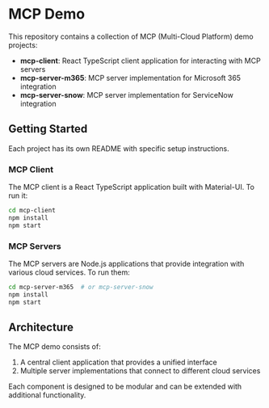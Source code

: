 # MCP Demo

This repository contains a collection of MCP (Multi-Cloud Platform) demo projects:

- **mcp-client**: React TypeScript client application for interacting with MCP servers
- **mcp-server-m365**: MCP server implementation for Microsoft 365 integration
- **mcp-server-snow**: MCP server implementation for ServiceNow integration

## Getting Started

Each project has its own README with specific setup instructions.

### MCP Client

The MCP client is a React TypeScript application built with Material-UI. To run it:

```bash
cd mcp-client
npm install
npm start
```

### MCP Servers

The MCP servers are Node.js applications that provide integration with various cloud services. To run them:

```bash
cd mcp-server-m365  # or mcp-server-snow
npm install
npm start
```

## Architecture

The MCP demo consists of:

1. A central client application that provides a unified interface
2. Multiple server implementations that connect to different cloud services

Each component is designed to be modular and can be extended with additional functionality. 
